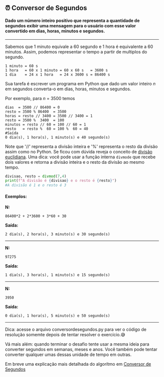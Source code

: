 ## ⏰ Conversor de Segundos

#### Dado um número inteiro positivo que representa a quantidade de segundos exibir uma mensagem para o usuário com esse valor convertido em dias, horas, minutos e segundos.

* * *
Sabemos que 1 minuto equivale a 60 segundo e 1 hora é equivalente a 60 minutos. Assim, podemos representar o tempo a partir de multiplos do segundo.
    
    1 minuto = 60 s
    1 hora   = 60 x 1 minuto = 60 x 60 s   = 3600 s
    1 dia    = 24 x 1 hora   = 24 x 3600 s = 86400 s


Sua tarefa é escrever um programa em Python que dado um valor inteiro *n* em segundos converta-o em dias, horas, minutos e segundos. 

Por exemplo, para *n* = 3500 temos

    dias  = 3500 // 86400 = 0
    resto = 3500 % 86400  = 3500
    horas = resto // 3400 = 3500 // 3400 = 1
    resto = 3500 %  3400  = 100
    minutos = resto // 60 = 100 // 60 = 1
    resto   = resto %  60 = 100 %  60 = 40
    #Saída
    0 dia(s), 1 hora(s), 1 minuto(s) e 40 segundo(s) 

Note que '//' representa a divisão inteira e '%' representa o resto da divisão assim como no Python. Se ficou com dúvida reveja o conceito de [divisão euclidiana](https://pt.wikipedia.org/wiki/Divis%C3%A3o_euclidiana). Uma dica: você pode usar a função interna `divmode` que recebe dois valores e retorna a divisão inteira e o resto da divisão ao mesmo tempo.
```Python
divisao, resto = divmod(7,4)
print(f"A divisão é {divisao} e o resto é {resto}")
#A divisão é 1 e o resto é 3
```


#### Exemplos:

**N:**
```
86400*2 + 2*3600 + 3*60 + 30
```
**Saída:**
```
2 dia(s), 2 hora(s), 3 minuto(s) e 30 segundo(s)
```

* * *


**N:**
```
97275
```
**Saída:**
```
1 dia(s), 3 hora(s), 1 minuto(s) e 15 segundo(s)
```
* * *

**N:**
```
3950
```
**Saída:**
```
0 dia(s), 1 hora(s), 5 minuto(s) e 50 segundo(s)
```
* * *


Dica: acesse o arquivo conversordesegundos.py para ver o código de resolução somemte depois de tentar resolver o exercício.😅

Vá mais além: quando terminar o desafio tente usar a mesma ideia para converter segundos em semanas, meses e anos. Você também pode tentar converter qualquer umas dessas unidade de tempo em outras.

Em breve uma explicação mais detalhada do algorítmo em [Conversor de Segundos](#)